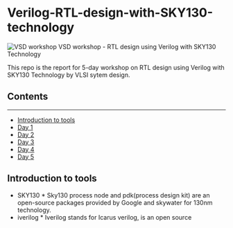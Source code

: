 # Verilog-RTL-design-with-SKY130-technology

![VSD workshop](https://user-images.githubusercontent.com/78468534/120083126-45241080-c0e4-11eb-9c1e-c970c2737ca1.jpeg)
VSD workshop - RTL design using Verilog with SKY130 Technology

This repo is the report for 5-day workshop on RTL design using Verilog with SKY130 Technology by VLSI sytem design.

## Contents
------------
* [Introduction to tools](introduction-to-tools)
* [Day 1](day-1)
* [Day 2](day-2)
* [Day 3](day-3)
* [Day 4](day-4)
* [Day 5](day-5)






## Introduction to tools
* SKY130 * Sky130 process node and pdk(process design kit) are an open-source packages provided by Google and skywater for 130nm technology.
* iverilog * Iverilog stands for Icarus verilog, is an open source
